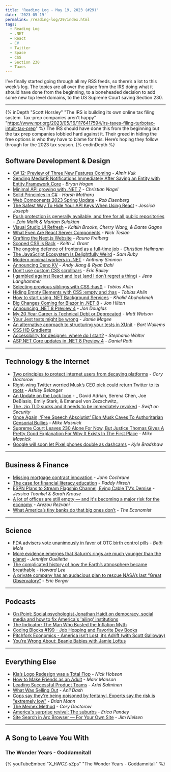 ```yaml
---
title: 'Reading Log - May 19, 2023 (#29)'
date: '2023-05-19'
permalink: /reading-log/29/index.html
tags:
  - Reading Log
  - .NET
  - React
  - C#
  - Twitter
  - Space
  - CSS
  - Section 230
  - Taxes
---
```


I’ve finally started going through all my RSS feeds, so there’s a lot to this week’s log. The topics are all over the place from the IRS doing what it should have done from the beginning, to a boneheaded decision to add some new top level domains, to the US Supreme Court saving Section 230.
<!-- excerpt -->

---

{% inDepth "Scott Horsley" "The IRS is building its own online tax filing system. Tax-prep companies aren't happy" "https://www.npr.org/2023/05/16/1176417594/irs-taxes-filing-turbotax-intuit-tax-prep" %}
    The IRS should have done this from the beginning but the tax prep companies lobbied hard against it. Their greed in hiding the free options is who they have to blame for this. Here’s hoping they follow through for the 2023 tax season.
{% endinDepth %}

## Software Development & Design

- [C# 12: Preview of Three New Features Coming](https://www.infoq.com/news/2023/04/csharp-12-preview/) - _Almir Vuk_
- [Sending MediatR Notifications Immediately After Saving an Entity with Entity Framework Core](https://nodogmablog.bryanhogan.net/2023/05/sending-mediatr-notifications-immediately-after-saving-an-entity-with-entity-framework-core/) - _Bryan Hogan_
- [Minimal API growing with .NET 7](https://csharp.christiannagel.com/2023/05/03/minimal-api-growing-with-net-7/) - _Christian Nagel_
- [Solid Principles in C\#](https://harshmatharu.com/blog/solid-principles-in-csharp) - _Harsh Matharu_
- [Web Components 2023 Spring Update](https://eisenbergeffect.medium.com/web-components-2023-spring-update-60c7873adf98) - _Rob Eisenberg_
- [The Safest Way To Hide Your API Keys When Using React](https://www.smashingmagazine.com/2023/05/safest-way-hide-api-keys-react/) - _Jessica Joseph_
- [Push protection is generally available, and free for all public repositories](https://github.blog/2023-05-09-push-protection-is-generally-available-and-free-for-all-public-repositories/) - _Zain Malik & Mariam Sulakian_
- [Visual Studio UI Refresh](https://devblogs.microsoft.com/visualstudio/visual-studio-ui-refresh/) - _Kaitlin Brooks, Cherry Wang, & Dante Gagne_
- [What Even Are React Server Components](https://www.viget.com/articles/what-even-are-react-server-components/) - _Nick Teslan_
- [Crafting the Next.js Website](https://rauno.me/craft/nextjs) - _Rauno Freiberg_
- [Scoped CSS is Back](https://keithjgrant.com/posts/2023/04/scoped-css-is-back/) - _Keith J. Grant_
- [The ongoing defence of frontend as a full-time job](https://christianheilmann.com/2023/05/09/the-ongoing-defence-of-frontend-as-a-full-time-job/) - _Christian Heilmann_
- [The JavaScript Ecosystem Is Delightfully Weird](https://fly.io/blog/js-ecosystem-delightfully-wierd/) - _Sam Ruby_
- [Modern minimal workers in .NET](https://anthonysimmon.com/dotnet-minimal-workers/) - _Anthony Simmon_
- [Announcing Deno KV](https://deno.com/blog/kv) - _Andy Jiang & Ryan Dahl_
- [Don’t use custom CSS scrollbars](https://ericwbailey.website/published/dont-use-custom-css-scrollbars/) - _Eric Bailey_
- [I gambled against React and lost (and I don’t regret a thing)](https://goauthentik.io/blog/2023-05-04-i-gambled-against-react-and-lost) - *Jens Langhammer*
- [Selecting previous siblings with CSS :has()](https://tobiasahlin.com/blog/previous-sibling-css-has/) - _Tobias Ahlin_
- [Hiding Empty Elements with CSS :empty and :has](https://tobiasahlin.com/blog/hiding-an-element-if-its-empty/) - _Tobias Ahlin_
- [How to start using .NET Background Services](https://blog.jetbrains.com/dotnet/2023/05/09/dotnet-background-services/) - _Khalid Abuhakmeh_
- [Big Changes Coming for Blazor in .NET 8](https://www.telerik.com/blogs/big-changes-coming-blazor-dotnet-8) - _Jon Hilton_
- [Announcing .NET 8 Preview 4](https://devblogs.microsoft.com/dotnet/announcing-dotnet-8-preview-4/) - _Jon Douglas_
- [My 20 Year Career is Technical Debt or Deprecated](https://blog.visionarycto.com/p/my-20-year-career-is-technical-debt) - _Matt Watson_
- [Your Jest tests might be wrong](https://jamiemagee.co.uk/blog/your-jest-tests-might-be-wrong/) - _Jamie Magee_
- [An alternative approach to structuring your tests in XUnit](https://bartwullems.blogspot.com/2023/05/an-alternative-approach-to-structuring.html) - _Bart Wullems_
- [CSS HD Gradients](https://gradient.style/)
- [Accessibility for designer: where do I start?](https://stephaniewalter.design/blog/accessibility-resources-tools-articles-books-for-designer) - _Stephanie Walter_
- [ASP.NET Core updates in .NET 8 Preview 4](https://devblogs.microsoft.com/dotnet/asp-net-core-updates-in-dotnet-8-preview-4/) - _Daniel Roth_

---

## Technology & the Internet

- [Two principles to protect internet users from decaying platforms](https://doctorow.medium.com/two-principles-to-protect-internet-users-from-decaying-platforms-b03327183b9a) - _Cory Doctorow_
- [Right-wing Twitter worried Musk’s CEO pick could return Twitter to its roots](https://arstechnica.com/tech-policy/2023/05/twitter-users-fear-new-ceo-will-end-musks-commitment-to-free-speech-on-platform/) - _Ashley Belanger_
- [An Update on the Lock Icon](https://blog.chromium.org/2023/05/an-update-on-lock-icon.html) - _ David Adrian, Serena Chen, Joe DeBlasio, Emily Stark, & Emanuel von Zezschwitz_
- [The .zip TLD sucks and it needs to be immediately revoked](https://financialstatement.zip) - _Swift on Security_
- [Once Again, ‘Free Speech Absolutist’ Elon Musk Caves To Authoritarian Censorial Bullies](https://www.techdirt.com/2023/05/15/once-again-free-speech-absolutist-elon-musk-caves-to-authoritarian-censorial-bullies/) - _Mike Masnick_
- [Supreme Court Leaves 230 Alone For Now, But Justice Thomas Gives A Pretty Good Explanation For Why It Exists In The First Place](https://www.techdirt.com/2023/05/18/supreme-court-leaves-230-alone-for-now-but-justice-thomas-gives-a-pretty-good-explanation-for-why-it-exists-in-the-first-place/) - _Mike Masnick_
- [Google will soon let Pixel phones double as dashcams](https://9to5google.com/2023/05/16/pixel-dashcam-personal-safety-update/) - _Kyle Bradshaw_

---

## Business & Finance

- [Missing mortgage contract innovation](https://johnhcochrane.blogspot.com/2023/05/missing-mortgage-contract-innovation.html) - _John Cochrane_
- [The case for financial literacy education](https://www.npr.org/sections/money/2023/05/16/1176189034/the-case-for-financial-literacy-education) - _Paddy Hirsch_
- [ESPN Plans to Stream Flagship Channel, Eying Cable TV’s Demise](https://www.wsj.com/articles/espn-lays-plans-to-stream-flagship-channel-eyeing-cable-tvs-demise-ad0fb727) - _Jessica Toonkel & Sarah Krouse_
- [A lot of offices are still empty — and it's becoming a major risk for the economy](https://www.npr.org/2023/05/16/1174938708/commercial-real-estate-property-offices-work-from-home-remote-work) - _Arezou Rezvani_
- [What America’s tiny banks do that big ones don’t](https://www.economist.com/united-states/2023/05/07/what-americas-tiny-banks-do-that-big-ones-dont) - _The Economist_

---

## Science

- [FDA advisers vote unanimously in favor of OTC birth control pills](https://arstechnica.com/science/2023/05/otc-birth-control-pill-gets-unanimous-vote-in-favor-from-fda-advisers/) - _Beth Mole_
- [More evidence emerges that Saturn’s rings are much younger than the planet](https://arstechnica.com/science/2023/05/more-evidence-emerges-that-saturns-rings-are-much-younger-than-the-planet/) - _Jennifer Ouellette_
- [The complicated history of how the Earth’s atmosphere became breathable](https://arstechnica.com/science/2023/05/the-complicated-history-of-how-the-earths-atmosphere-became-breathable/) - _Howard Lee_
- [A private company has an audacious plan to rescue NASA’s last “Great Observatory”](https://arstechnica.com/science/2023/05/a-private-company-has-an-audacious-plan-to-rescue-nasas-last-great-observatory/) - _Eric Berger_

---

## Podcasts

- [On Point: Social psychologist Jonathan Haidt on democracy, social media and how to fix America's 'ailing' institutions](https://www.wbur.org/onpoint/2022/04/25/why-social-psychologist-jonathan-haidt-says-americas-institutions-are-in-trouble)
- [The Indicator: The Man Who Busted the Inflation Myth](https://www.npr.org/2023/05/17/1176781995/the-man-who-busted-the-inflation-employment-myth)
- [Coding Blocks #199 - Job Hopping and Favorite Dev Books](https://www.codingblocks.net/podcast/job-hopping-favorite-dev-books/)
- [Pitchfork Economics - America isn’t Lost, it’s Adrift (with Scott Galloway)](https://pitchforkeconomics.com/episode/america-isnt-lost-its-adrift-with-scott-galloway/)
- [You’re Wrong About: Beanie Babies with Jamie Loftus](https://www.buzzsprout.com/1112270/11857765-beanie-babies-with-jamie-loftus)

---

## Everything Else

- [Kia’s Logo Redesign was a Total Flop](https://www.inc.com/nick-hobson/kias-logo-redesign-was-a-total-flop-company-did-what-no-brand-should-ever-do.html) - _Nick Hobson_
- [How to Make Friends as an Adult](https://markmanson.net/how-to-make-friends) - _Mark Manson_
- [Leading Successful Product Teams](https://arie.ls/2023/leading-successful-product-teams/) - _Ariel Salminen_
- [What Was Selling Out](https://anildash.com/2023/03/14/what-was-selling-out/) - _Anil Dash_
- [Cops say they're being poisoned by fentanyl. Experts say the risk is "extremely low"](police-fentanyl-overdose-misinformation%20%20-%20https://www.npr.org/2023/05/16/1175726650/cops-say-theyre-being-poisoned-by-fentanyl-experts-say-the-risk-is-extremely-low) - _Brian Mann_
- [The Memex Method](https://doctorow.medium.com/the-memex-method-238c71f2fb46) - _Cory Doctorow_
- [America's surprise revival: The suburbs](https://www.axios.com/2023/05/13/us-suburbs-boom-housing-retail) - _Erica Pandey_
- [Site Search in Arc Browser — For Your Own Site](https://blog.jim-nielsen.com/2023/site-search-in-arc-browser/) - _Jim Nielsen_

---

## A Song to Leave You With

### The Wonder Years - Goddamnitall

{% youTubeEmbed "X_hWCZ-sZps" "The Wonder Years - Goddamnitall" %}